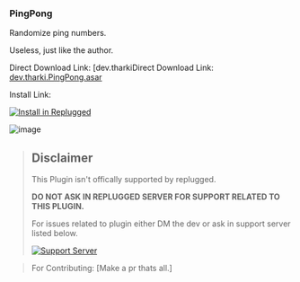 ### PingPong

Randomize ping numbers.

Useless, just like the author.

Direct Download Link: [dev.tharkiDirect Download Link: [dev.tharki.PingPong.asar](https://github.com/YofukashiNo/PingPong/releases/latest/download/dev.tharki.PingPong.asar)

Install Link:

[![Install in Replugged](https://img.shields.io/badge/-Install%20in%20Replugged-blue?style=for-the-badge&logo=none)](https://replugged.dev/install?identifier=YofukashiNo/PingPong&source=github)

![image](https://YofukashiNo.github.io/files-random-host/bdpluginsassets/pings.gif)

> ## Disclaimer
>
> This Plugin isn't offically supported by replugged.
>
>**DO NOT ASK IN REPLUGGED SERVER FOR SUPPORT RELATED TO THIS PLUGIN.**
>
> For issues related to plugin either DM the dev or ask in support server listed below.
>
>
> [![Support Server](https://discordapp.com/api/guilds/919649417005506600/widget.png?style=banner3)](https://discord.gg/SgKSKyh9gY)





> For Contributing: [Make a pr thats all.]

